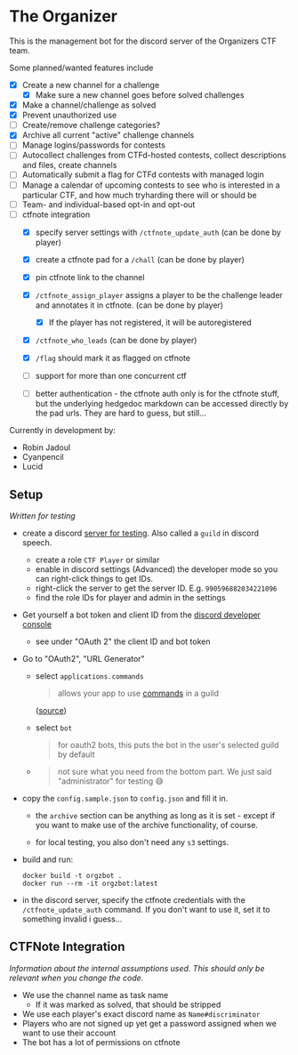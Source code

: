 # The Organizer

This is the management bot for the discord server of the Organizers CTF team.

Some planned/wanted features include
- [X] Create a new channel for a challenge
    - [X] Make sure a new channel goes before solved challenges
- [X] Make a channel/challenge as solved
- [X] Prevent unauthorized use
- [ ] Create/remove challenge categories?
- [X] Archive all current "active" challenge channels
- [ ] Manage logins/passwords for contests
- [ ] Autocollect challenges from CTFd-hosted contests, collect descriptions and files, create channels
- [ ] Automatically submit a flag for CTFd contests with managed login
- [ ] Manage a calendar of upcoming contests to see who is interested in a particular CTF, and how much tryharding there will or should be
- [ ] Team- and individual-based opt-in and opt-out
- [ ] ctfnote integration
    - [x] specify server settings with `/ctfnote_update_auth`  (can be done by player)
    - [x] create a ctfnote pad for a `/chall` (can be done by player)
    - [x] pin ctfnote link to the channel
    - [x] `/ctfnote_assign_player` assigns a player to be the challenge leader and annotates it in ctfnote. (can be done by player)
        - [x] If the player has not registered, it will be autoregistered
    - [x] `/ctfnote_who_leads` (can be done by player)
    - [x] `/flag` should mark it as flagged on ctfnote
    - [ ] support for more than one concurrent ctf
    - [ ] better authentication - the ctfnote auth only is for the ctfnote stuff, but the underlying hedgedoc markdown can be accessed directly by the pad urls. They are hard to guess, but still...


Currently in development by:
- Robin Jadoul
- Cyanpencil
- Lucid

## Setup

*Written for testing*

* create a discord [server for testing](https://discord.gg/CHAMHZfHFX). Also called a `guild` in discord speech.

  * create a role `CTF Player` or similar
  * enable in discord settings (Advanced) the developer mode so you can right-click things to get IDs.
  * right-click the server to get the server ID. E.g. `990596882034221096`
  * find the role IDs for player and admin in the settings

* Get yourself a bot token and client ID from the [discord developer console](https://discord.com/developers/applications)

  * see under "OAuth 2" the client ID and bot token

* Go to "OAuth2", "URL Generator"

  * select `applications.commands`

    > allows your app to use [commands](https://discord.com/developers/docs/interactions/application-commands) in a guild

    ([source](https://discord.com/developers/docs/topics/oauth2))

  * select `bot`

    > for oauth2 bots, this puts the bot in the user's selected guild by default

  * > not sure what you need from the bottom part. We just said "administrator" for testing :sweat_smile:

* copy the `config.sample.json`  to `config.json` and fill it in.

  * the `archive`  section can be anything as long as it is set - except if you want to make use of the archive functionality, of course.

  * for local testing, you also don't need any `s3`  settings.

* build and run:

  ```
  docker build -t orgzbot .
  docker run --rm -it orgzbot:latest
  ```

* in the discord server, specify the ctfnote credentials with the `/ctfnote_update_auth` command. If you don't want to use it, set it to something invalid i guess...

## CTFNote Integration

*Information about the internal assumptions used. This should only be relevant when you change the code.*

* We use the channel name as task name 
  * If it was marked as solved, that should be stripped
* We use each player's exact discord name as `Name#discriminator`
* Players who are not signed up yet get a password assigned when we want to use their account
* The bot has a lot of permissions on ctfnote
